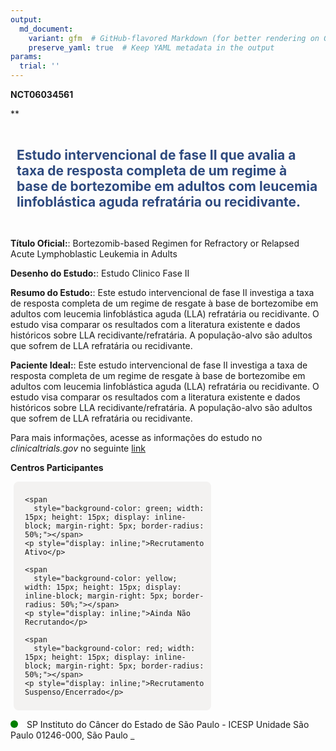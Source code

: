 ```yaml
---
output: 
  md_document:
    variant: gfm  # GitHub-flavored Markdown (for better rendering on GitHub)
    preserve_yaml: true  # Keep YAML metadata in the output
params:
  trial: ''
---
```


**NCT06034561**

\*\*

<div style="padding: 10px; font-size: 1.50em; font-weight: bold; color: #2E4A7F; text-align: left">

Estudo intervencional de fase II que avalia a taxa de resposta completa
de um regime à base de bortezomibe em adultos com leucemia linfoblástica
aguda refratária ou recidivante.

</div>

**Título Oficial:**: Bortezomib-based Regimen for Refractory or Relapsed
Acute Lymphoblastic Leukemia in Adults

**Desenho do Estudo:**: Estudo Clinico Fase II

**Resumo do Estudo:**: Este estudo intervencional de fase II investiga a
taxa de resposta completa de um regime de resgate à base de bortezomibe
em adultos com leucemia linfoblástica aguda (LLA) refratária ou
recidivante. O estudo visa comparar os resultados com a literatura
existente e dados históricos sobre LLA recidivante/refratária. A
população-alvo são adultos que sofrem de LLA refratária ou recidivante.

**Paciente Ideal:**: Este estudo intervencional de fase II investiga a
taxa de resposta completa de um regime de resgate à base de bortezomibe
em adultos com leucemia linfoblástica aguda (LLA) refratária ou
recidivante. O estudo visa comparar os resultados com a literatura
existente e dados históricos sobre LLA recidivante/refratária. A
população-alvo são adultos que sofrem de LLA refratária ou recidivante.

Para mais informações, acesse as informações do estudo no
*clinicaltrials.gov* no seguinte
[link](https://clinicaltrials.gov/ct2/show/NCT06034561)

**Centros Participantes**

<div style="margin-bottom: 8px; margin-left: 5px; padding: 8px; max-width: 300px; background-color: #f3f2f1; border-radius: 8px;">

<div style="margin-left: 10px;">

    <span 
      style="background-color: green; width: 15px; height: 15px; display: inline-block; margin-right: 5px; border-radius: 50%;"></span>
    <p style="display: inline;">Recrutamento Ativo</p>

</div>

<div style="margin-left: 10px;">

    <span 
      style="background-color: yellow; width: 15px; height: 15px; display: inline-block; margin-right: 5px; border-radius: 50%;"></span>
    <p style="display: inline;">Ainda Não Recrutando</p>

</div>

<div style="margin-left: 10px;">

    <span 
      style="background-color: red; width: 15px; height: 15px; display: inline-block; margin-right: 5px; border-radius: 50%;"></span>
    <p style="display: inline;">Recrutamento Suspenso/Encerrado</p>

</div>

</div>

<span style="display: inline-block; width: 12px; height: 12px; border-radius: 50%; margin-right: 10px; padding-bottom: 0px; background-color: green;"></span>
SP Instituto do Câncer do Estado de São Paulo - ICESP Unidade São Paulo
01246-000, São Paulo
<span style="color: #2E4A7F; text-decoration: none; font-weight: 500; font-size: 0.8">[REPORTAR
ERRO](https://flazar.shinyapps.io/formsapp?study_nct_id=NCT06034561&location_id=INSTITUTODOCANCERDOESTADODESAOPAULOSAOPAULOSP01246000BRAZIL&location_full_name=Instituto%20do%20C%C3%A2ncer%20do%20Estado%20de%20S%C3%A3o%20Paulo%20-%20ICESP%20Unidade%20S%C3%A3o%20Paulo%2C%2001246-000%2C%20S%C3%A3o%20Paulo&form_type=Reportar%20Erro)</span>
